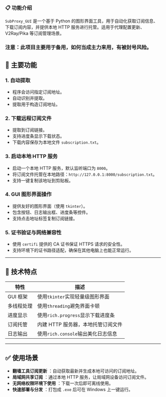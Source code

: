 ### 📋 功能介绍

`SubProxy_GUI` 是一个基于 Python 的图形界面工具，用于自动化获取订阅信息、下载订阅内容，并提供本地 HTTP 服务进行托管。适用于代理配置更新、V2Ray/Pika 等订阅管理场景。

### 注意：此项目主要用于备用，如何当成主力来用，有被封号风险。

🎯 主要功能
-------

### 1\. **自动提取**

*   程序会访问指定订阅地址。
*   自动识别并提取。
*   提取用于构造订阅地址。

### 2\. **下载远程订阅文件**

*   提取到订阅链接。
*   支持进度条显示下载状态。
*   下载内容保存为本地文件 `subscription.txt`。

### 3\. **启动本地 HTTP 服务**

*   启动一个本地 HTTP 服务，默认监听端口为 `8000`。
*   将订阅文件托管在本地路径：`http://127.0.0.1:8000/subscription.txt`。
*   支持一键复制该地址到剪贴板。

### 4\. **GUI 图形界面操作**

*   提供友好的图形界面（使用 `tkinter`）。
*   包含按钮、日志输出框、进度条等控件。
*   支持点击地址标签复制订阅链接。

### 5\. **证书验证与网络兼容性**

*   使用 `certifi` 提供的 CA 证书保证 HTTPS 请求的安全性。
*   支持环境下的证书路径适配，确保在其他电脑上也能正常运行。

* * *

🧩 技术特点
-------

|特性|描述|
|---|---|
|GUI 框架|使用`tkinter`实现轻量级图形界面|
|多线程处理|使用`threading`避免界面卡顿|
|进度显示|使用`rich.progress`显示下载进度条|
|订阅托管|内建 HTTP 服务器，本地托管订阅文件|
|日志输出|使用`rich.console`输出美化日志信息|

* * *

✅ 使用场景
------

*   **翻墙工具订阅更新** ：自动获取最新并生成本地可访问的订阅地址。
*   **局域网共享订阅** ：通过本地 HTTP 服务，让局域网设备访问订阅文件。
*   **无网络权限环境下使用** ：下载一次后即可离线使用。
*   **快速部署与分发** ：打包成 `.exe` 后可在 Windows 上一键运行。
